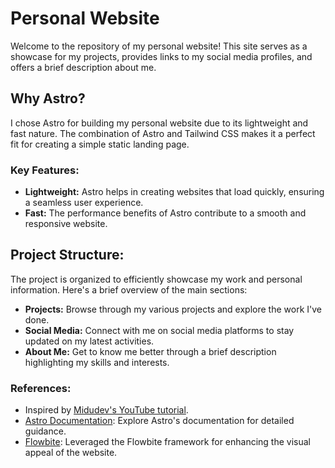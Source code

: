 # Personal Website

Welcome to the repository of my personal website! This site serves as a showcase for my projects, provides links to my social media profiles, and offers a brief description about me.

## Why Astro?

I chose Astro for building my personal website due to its lightweight and fast nature. The combination of Astro and Tailwind CSS makes it a perfect fit for creating a simple static landing page.

### Key Features:

- **Lightweight:** Astro helps in creating websites that load quickly, ensuring a seamless user experience.
- **Fast:** The performance benefits of Astro contribute to a smooth and responsive website.

## Project Structure:

The project is organized to efficiently showcase my work and personal information. Here's a brief overview of the main sections:

- **Projects:** Browse through my various projects and explore the work I've done.
- **Social Media:** Connect with me on social media platforms to stay updated on my latest activities.
- **About Me:** Get to know me better through a brief description highlighting my skills and interests.

### References:

- Inspired by [Midudev's YouTube tutorial](https://www.youtube.com/watch?v=HEMvsJTBweY&t=4426s).
- [Astro Documentation](https://docs.astro.build/en/getting-started/): Explore Astro's documentation for detailed guidance.
- [Flowbite](https://flowbite.com/docs/getting-started/introduction/): Leveraged the Flowbite framework for enhancing the visual appeal of the website.


